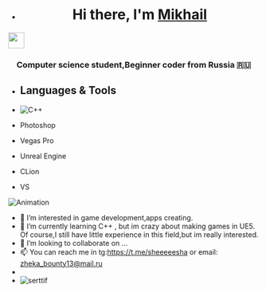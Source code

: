 - <h1 align="center">Hi there, I'm <a href="https://vk.com/platina0" target="_blank">Mikhail</a> 
<img src="https://github.com/blackcater/blackcater/raw/main/images/Hi.gif" height="32"/></h1>
<h3 align="center">Computer science student,Beginner coder from Russia 🇷🇺</h3></a></a></a></a>



- ## Languages & Tools

- ![C++](https://img.icons8.com/color/48/000000/c-plus-plus-logo.png)
- Photoshop
- Vegas Pro
- Unreal Engine
- CLion
- VS


![Animation](https://media.giphy.com/media/0YOCPRFS5oxdpNoFlW/giphy.gif)


- 👀 I’m interested in game development,apps creating. 
- 🌱 I’m currently learning C++ , but im crazy about making games in UE5. Of course,I still have little experience in this field,but im really interested.
- 💞️ I’m looking to collaborate on ...
- 📫 You can reach me in tg:https://t.me/sheeeeesha or email: zheka_bounty13@mail.ru
- 
- ![serttif](https://sun9-23.userapi.com/impg/JRgkYQDTvL9yL9_bovC1K_s64_pR5zB_8ZSOsg/DaNR_QcIbdk.jpg?size=870x609&quality=96&sign=86a640c4134efc2abb82c45b1a63c815&type=album)
<!---
TrapAll1gator/TrapAll1gator is a ✨ special ✨ repository because its `README.md` (this file) appears on your GitHub profile.
You can click the Preview link to take a look at your changes.
--->

